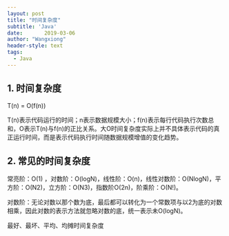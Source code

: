 ```yaml
---
layout: post
title: "时间复杂度"
subtitle: 'Java'
date:       2019-03-06
author: "Wangxiong"
header-style: text
tags:
  - Java
---
```

## 1. 时间复杂度

T(n) = O(f(n))

T(n)表示代码运行的时间；n表示数据规模大小；f(n)表示每行代码执行次数总和，O表示T(n)与f(n)的正比关系。大O时间复杂度实际上并不具体表示代码的真正运行时间，而是表示代码执行时间随数据规模增值的变化趋势。

## 2. 常见的时间复杂度

常亮阶：O(1) ，对数阶：O(logN)，线性阶：O(n)，线性对数阶：O(NlogN)，平方阶：O(N2)，立方阶：O(N3)，指数阶O(2n)，阶乘阶：O(N!)。

对数阶：无论对数以那个数为底，最后都可以转化为一个常数项与以2为底的对数相乘，因此对数的表示方法就忽略对数的底，统一表示未O(logN)。

最好、最坏、平均、均摊时间复杂度

